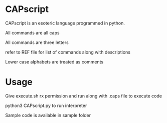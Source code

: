 # CAPscript

CAPscript is an esoteric language programmed in python.

All commands are all caps

All commands are three letters

refer to REF file for list of commands along with descriptions

Lower case alphabets are treated as comments

# Usage

Give execute.sh rx permission and run along with .caps file to execute code

python3 CAPscript.py to run interpreter

Sample code is available in sample folder
